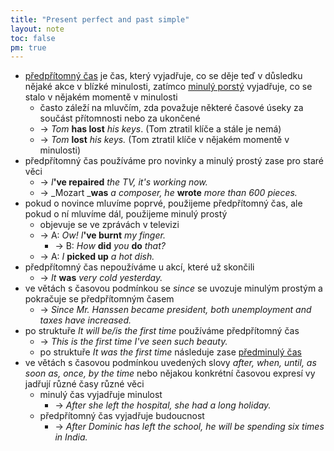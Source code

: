 ```yaml
---
title: "Present perfect and past simple"
layout: note
toc: false
pm: true
---
```

- [předpřítomný čas](/notes/research/english/present-perfect) je čas, který vyjadřuje, co se děje teď v důsledku nějaké akce v blízké minulosti, zatímco [minulý porstý](/notes/research/english/past-simple) vyjadřuje, co se stalo v nějakém momentě v minulosti
    - často záleží na mluvčím, zda považuje některé časové úseky za součást přítomnosti nebo za ukončené
    - -> _Tom_ **has lost** _his keys_. (Tom ztratil klíče a stále je nemá)
    - -> _Tom_ **lost** _his keys._ (Tom ztratil klíče v nějakém momentě v minulosti)
- předpřítomný čas používáme pro novinky a minulý prostý zase pro staré věci
    - -> _I_**'ve repaired** _the TV, it's working now._
    - -> _Mozart _**was** _a composer, he_ **wrote** _more than 600 pieces._
- pokud o novince mluvíme poprvé, použijeme předpřítomný čas, ale pokud o ní mluvíme dál, použijeme minulý prostý
    - objevuje se ve zprávách v televizi
    - -> A: _Ow! I_**'ve burnt** _my finger._
        - -> B: _How_ **did** _you_ **do** _that?_
    - -> A: _I_ **picked up** _a hot dish._
- předpřítomný čas nepoužíváme u akcí, které už skončili
    - -> _It_ **was** _very cold yesterday._
- ve větách s časovou podmínkou se _since_ se uvozuje minulým prostým a pokračuje se předpřítomným časem
    - -> _Since Mr. Hanssen became president, both unemployment and taxes have increased._
- po struktuře _It will be/is the first time_ používáme předpřítomný čas
    - -> _This is the first time I've seen such beauty._
    - po struktuře _It was the first time_ následuje zase [předminulý čas](/notes/research/english/past-perfect)
- ve větách s časovou podmínkou uvedených slovy _after, when, until, as soon as, once, by the time_ nebo nějakou konkrétní časovou expresí vy jadřují různé časy různé věci
    - minulý čas vyjadřuje minulost
        - -> _After she left the hospital, she had a long holiday._
    - předpřítomný čas vyjadřuje budoucnost
        - -> _After Dominic has left the school, he will be spending six times in India._